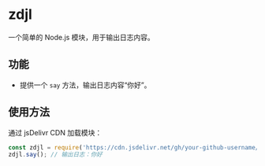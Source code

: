 # zdjl

一个简单的 Node.js 模块，用于输出日志内容。

## 功能
- 提供一个 `say` 方法，输出日志内容“你好”。

## 使用方法

通过 jsDelivr CDN 加载模块：

```javascript
const zdjl = require('https://cdn.jsdelivr.net/gh/your-github-username/zdjl@main/index.js');
zdjl.say(); // 输出日志：你好
